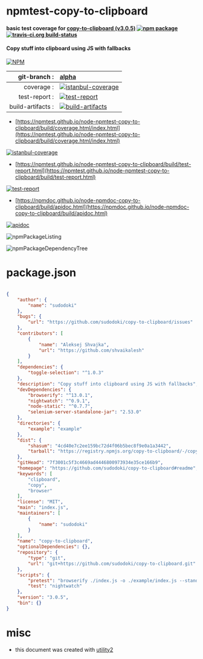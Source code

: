 # npmtest-copy-to-clipboard

#### basic test coverage for  [copy-to-clipboard (v3.0.5)](https://github.com/sudodoki/copy-to-clipboard#readme)  [![npm package](https://img.shields.io/npm/v/npmtest-copy-to-clipboard.svg?style=flat-square)](https://www.npmjs.org/package/npmtest-copy-to-clipboard) [![travis-ci.org build-status](https://api.travis-ci.org/npmtest/node-npmtest-copy-to-clipboard.svg)](https://travis-ci.org/npmtest/node-npmtest-copy-to-clipboard)

#### Copy stuff into clipboard using JS with fallbacks

[![NPM](https://nodei.co/npm/copy-to-clipboard.png?downloads=true&downloadRank=true&stars=true)](https://www.npmjs.com/package/copy-to-clipboard)

| git-branch : | [alpha](https://github.com/npmtest/node-npmtest-copy-to-clipboard/tree/alpha)|
|--:|:--|
| coverage : | [![istanbul-coverage](https://npmtest.github.io/node-npmtest-copy-to-clipboard/build/coverage.badge.svg)](https://npmtest.github.io/node-npmtest-copy-to-clipboard/build/coverage.html/index.html)|
| test-report : | [![test-report](https://npmtest.github.io/node-npmtest-copy-to-clipboard/build/test-report.badge.svg)](https://npmtest.github.io/node-npmtest-copy-to-clipboard/build/test-report.html)|
| build-artifacts : | [![build-artifacts](https://npmtest.github.io/node-npmtest-copy-to-clipboard/glyphicons_144_folder_open.png)](https://github.com/npmtest/node-npmtest-copy-to-clipboard/tree/gh-pages/build)|

- [https://npmtest.github.io/node-npmtest-copy-to-clipboard/build/coverage.html/index.html](https://npmtest.github.io/node-npmtest-copy-to-clipboard/build/coverage.html/index.html)

[![istanbul-coverage](https://npmtest.github.io/node-npmtest-copy-to-clipboard/build/screenCapture.buildCi.browser.%252Ftmp%252Fbuild%252Fcoverage.lib.html.png)](https://npmtest.github.io/node-npmtest-copy-to-clipboard/build/coverage.html/index.html)

- [https://npmtest.github.io/node-npmtest-copy-to-clipboard/build/test-report.html](https://npmtest.github.io/node-npmtest-copy-to-clipboard/build/test-report.html)

[![test-report](https://npmtest.github.io/node-npmtest-copy-to-clipboard/build/screenCapture.buildCi.browser.%252Ftmp%252Fbuild%252Ftest-report.html.png)](https://npmtest.github.io/node-npmtest-copy-to-clipboard/build/test-report.html)

- [https://npmdoc.github.io/node-npmdoc-copy-to-clipboard/build/apidoc.html](https://npmdoc.github.io/node-npmdoc-copy-to-clipboard/build/apidoc.html)

[![apidoc](https://npmdoc.github.io/node-npmdoc-copy-to-clipboard/build/screenCapture.buildCi.browser.%252Ftmp%252Fbuild%252Fapidoc.html.png)](https://npmdoc.github.io/node-npmdoc-copy-to-clipboard/build/apidoc.html)

![npmPackageListing](https://npmtest.github.io/node-npmtest-copy-to-clipboard/build/screenCapture.npmPackageListing.svg)

![npmPackageDependencyTree](https://npmtest.github.io/node-npmtest-copy-to-clipboard/build/screenCapture.npmPackageDependencyTree.svg)



# package.json

```json

{
    "author": {
        "name": "sudodoki"
    },
    "bugs": {
        "url": "https://github.com/sudodoki/copy-to-clipboard/issues"
    },
    "contributors": [
        {
            "name": "Aleksej Shvajka",
            "url": "https://github.com/shvaikalesh"
        }
    ],
    "dependencies": {
        "toggle-selection": "^1.0.3"
    },
    "description": "Copy stuff into clipboard using JS with fallbacks",
    "devDependencies": {
        "browserify": "^13.0.1",
        "nightwatch": "^0.9.1",
        "node-static": "^0.7.7",
        "selenium-server-standalone-jar": "2.53.0"
    },
    "directories": {
        "example": "example"
    },
    "dist": {
        "shasum": "4cd40e7c2ee159bc72d4f06b5bec8f9e0a1a3442",
        "tarball": "https://registry.npmjs.org/copy-to-clipboard/-/copy-to-clipboard-3.0.5.tgz"
    },
    "gitHead": "7f3001c5f3c4669ad4446800973934e35ce166b9",
    "homepage": "https://github.com/sudodoki/copy-to-clipboard#readme",
    "keywords": [
        "clipboard",
        "copy",
        "browser"
    ],
    "license": "MIT",
    "main": "index.js",
    "maintainers": [
        {
            "name": "sudodoki"
        }
    ],
    "name": "copy-to-clipboard",
    "optionalDependencies": {},
    "repository": {
        "type": "git",
        "url": "git+https://github.com/sudodoki/copy-to-clipboard.git"
    },
    "scripts": {
        "pretest": "browserify ./index.js -o ./example/index.js --standalone copyToClipboard",
        "test": "nightwatch"
    },
    "version": "3.0.5",
    "bin": {}
}
```



# misc
- this document was created with [utility2](https://github.com/kaizhu256/node-utility2)
